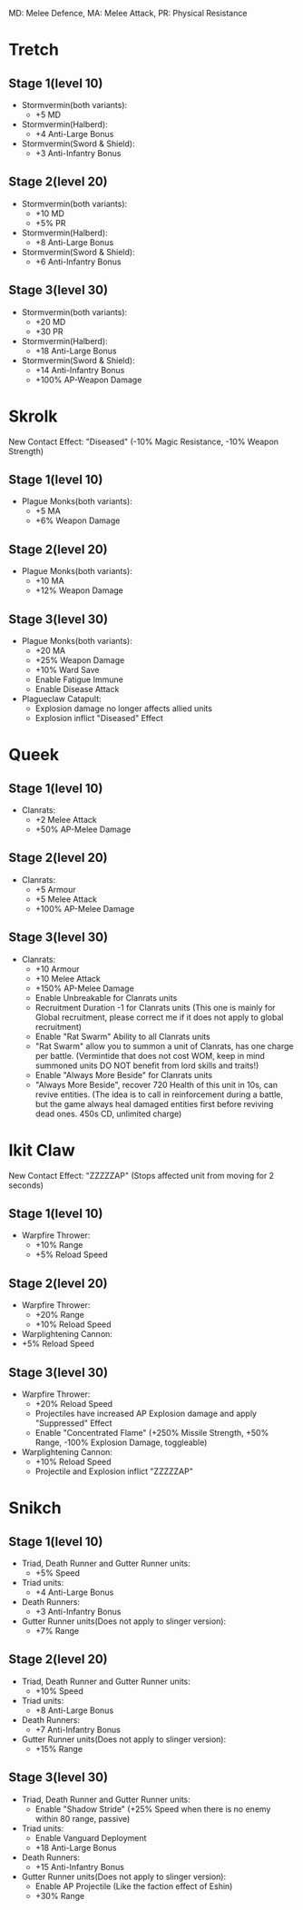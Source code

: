 MD: Melee Defence, MA: Melee Attack, PR: Physical Resistance

# Tretch
## Stage 1(level 10)
  * Stormvermin(both variants):
    * +5 MD
  * Stormvermin(Halberd):
    * +4 Anti-Large Bonus
  * Stormvermin(Sword & Shield):
    * +3 Anti-Infantry Bonus
## Stage 2(level 20)
  * Stormvermin(both variants):
    * +10 MD
    * +5% PR
  * Stormvermin(Halberd):
    * +8 Anti-Large Bonus
  * Stormvermin(Sword & Shield):
    * +6 Anti-Infantry Bonus
## Stage 3(level 30)
  * Stormvermin(both variants):
    * +20 MD
    * +30 PR
  * Stormvermin(Halberd):
    * +18 Anti-Large Bonus
  * Stormvermin(Sword & Shield):
    * +14 Anti-Infantry Bonus
    * +100% AP-Weapon Damage

# Skrolk
New Contact Effect: "Diseased" (-10% Magic Resistance, -10% Weapon Strength)
## Stage 1(level 10)
  * Plague Monks(both variants):
    * +5 MA
    * +6% Weapon Damage
## Stage 2(level 20)
  * Plague Monks(both variants):
    * +10 MA
    * +12% Weapon Damage
## Stage 3(level 30)
  * Plague Monks(both variants):
    * +20 MA
    * +25% Weapon Damage
    * +10% Ward Save
    * Enable Fatigue Immune
    * Enable Disease Attack
  * Plagueclaw Catapult:
    * Explosion damage no longer affects allied units
    * Explosion inflict "Diseased" Effect

# Queek
## Stage 1(level 10)
  * Clanrats:
    * +2 Melee Attack
    * +50% AP-Melee Damage
## Stage 2(level 20)
  * Clanrats:
    * +5 Armour
    * +5 Melee Attack
    * +100% AP-Melee Damage
## Stage 3(level 30)
  * Clanrats:
    * +10 Armour
    * +10 Melee Attack
    * +150% AP-Melee Damage
    * Enable Unbreakable for Clanrats units
    * Recruitment Duration -1 for Clanrats units (This one is mainly for Global recruitment, please correct me if it does not apply to global recruitment)
    * Enable "Rat Swarm" Ability to all Clanrats units
    * "Rat Swarm" allow you to summon a unit of Clanrats, has one charge per battle. (Vermintide that does not cost WOM, keep in mind summoned units DO NOT benefit from lord skills and traits!)
    * Enable "Always More Beside" for Clanrats units
    * "Always More Beside", recover 720 Health of this unit in 10s, can revive entities. (The idea is to call in reinforcement during a battle, but the game always heal damaged entities first before reviving dead ones. 450s CD, unlimited charge)

# Ikit Claw
New Contact Effect: "ZZZZZAP" (Stops affected unit from moving for 2 seconds)
## Stage 1(level 10)
  * Warpfire Thrower:
    * +10% Range
    * +5% Reload Speed
## Stage 2(level 20)
  * Warpfire Thrower:
    * +20% Range
    * +10% Reload Speed
  * Warplightening Cannon:
   * +5% Reload Speed
## Stage 3(level 30)
  * Warpfire Thrower:
    * +20% Reload Speed
    * Projectiles have increased AP Explosion damage and apply "Suppressed" Effect
    * Enable "Concentrated Flame" (+250% Missile Strength, +50% Range, -100% Explosion Damage, toggleable)
  * Warplightening Cannon:
    * +10% Reload Speed
    * Projectile and Explosion inflict "ZZZZZAP"

# Snikch
## Stage 1(level 10)
  * Triad, Death Runner and Gutter Runner units:
    * +5% Speed
  * Triad units:
    * +4 Anti-Large Bonus
  * Death Runners:
    * +3 Anti-Infantry Bonus
  * Gutter Runner units(Does not apply to slinger version):
    * +7% Range
## Stage 2(level 20)
  * Triad, Death Runner and Gutter Runner units:
    * +10% Speed
  * Triad units:
    * +8 Anti-Large Bonus
  * Death Runners:
    * +7 Anti-Infantry Bonus
  * Gutter Runner units(Does not apply to slinger version):
    * +15% Range
## Stage 3(level 30)
  * Triad, Death Runner and Gutter Runner units:
    * Enable "Shadow Stride" (+25% Speed when there is no enemy within 80 range, passive)
  * Triad units:
    * Enable Vanguard Deployment
    * +18 Anti-Large Bonus
  * Death Runners:
    * +15 Anti-Infantry Bonus
  * Gutter Runner units(Does not apply to slinger version):
    * Enable AP Projectile (Like the faction effect of Eshin)
    * +30% Range
